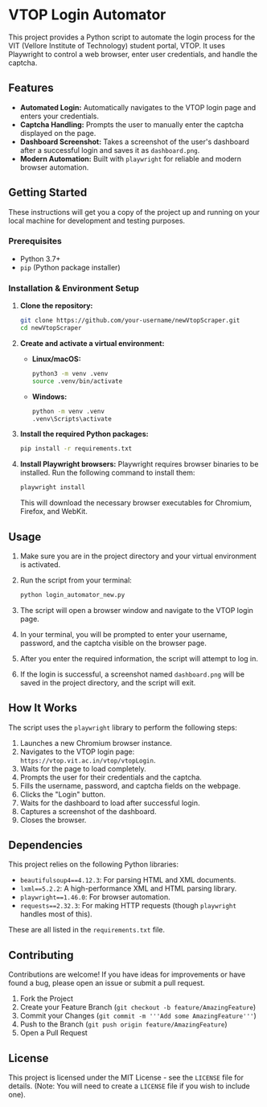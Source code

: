 # VTOP Login Automator

This project provides a Python script to automate the login process for the VIT (Vellore Institute of Technology) student portal, VTOP. It uses Playwright to control a web browser, enter user credentials, and handle the captcha.

## Features

-   **Automated Login:** Automatically navigates to the VTOP login page and enters your credentials.
-   **Captcha Handling:** Prompts the user to manually enter the captcha displayed on the page.
-   **Dashboard Screenshot:** Takes a screenshot of the user's dashboard after a successful login and saves it as `dashboard.png`.
-   **Modern Automation:** Built with `playwright` for reliable and modern browser automation.

## Getting Started

These instructions will get you a copy of the project up and running on your local machine for development and testing purposes.

### Prerequisites

-   Python 3.7+
-   `pip` (Python package installer)

### Installation & Environment Setup

1.  **Clone the repository:**
    ```bash
    git clone https://github.com/your-username/newVtopScraper.git
    cd newVtopScraper
    ```

2.  **Create and activate a virtual environment:**
    -   **Linux/macOS:**
        ```bash
        python3 -m venv .venv
        source .venv/bin/activate
        ```
    -   **Windows:**
        ```bash
        python -m venv .venv
        .venv\Scripts\activate
        ```

3.  **Install the required Python packages:**
    ```bash
    pip install -r requirements.txt
    ```

4.  **Install Playwright browsers:**
    Playwright requires browser binaries to be installed. Run the following command to install them:
    ```bash
    playwright install
    ```
    This will download the necessary browser executables for Chromium, Firefox, and WebKit.

## Usage

1.  Make sure you are in the project directory and your virtual environment is activated.

2.  Run the script from your terminal:
    ```bash
    python login_automator_new.py
    ```

3.  The script will open a browser window and navigate to the VTOP login page.

4.  In your terminal, you will be prompted to enter your username, password, and the captcha visible on the browser page.

5.  After you enter the required information, the script will attempt to log in.

6.  If the login is successful, a screenshot named `dashboard.png` will be saved in the project directory, and the script will exit.

## How It Works

The script uses the `playwright` library to perform the following steps:
1.  Launches a new Chromium browser instance.
2.  Navigates to the VTOP login page: `https://vtop.vit.ac.in/vtop/vtopLogin`.
3.  Waits for the page to load completely.
4.  Prompts the user for their credentials and the captcha.
5.  Fills the username, password, and captcha fields on the webpage.
6.  Clicks the "Login" button.
7.  Waits for the dashboard to load after successful login.
8.  Captures a screenshot of the dashboard.
9.  Closes the browser.

## Dependencies

This project relies on the following Python libraries:

-   `beautifulsoup4==4.12.3`: For parsing HTML and XML documents.
-   `lxml==5.2.2`: A high-performance XML and HTML parsing library.
-   `playwright==1.46.0`: For browser automation.
-   `requests==2.32.3`: For making HTTP requests (though `playwright` handles most of this).

These are all listed in the `requirements.txt` file.

## Contributing

Contributions are welcome! If you have ideas for improvements or have found a bug, please open an issue or submit a pull request.

1.  Fork the Project
2.  Create your Feature Branch (`git checkout -b feature/AmazingFeature`)
3.  Commit your Changes (`git commit -m '''Add some AmazingFeature'''`)
4.  Push to the Branch (`git push origin feature/AmazingFeature`)
5.  Open a Pull Request

## License

This project is licensed under the MIT License - see the `LICENSE` file for details. (Note: You will need to create a `LICENSE` file if you wish to include one).